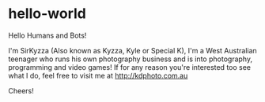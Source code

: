 # hello-world

Hello Humans and Bots!

I'm SirKyzza (Also known as Kyzza, Kyle or Special K), I'm a West Australian teenager who runs his own photography business and is into photography, programming and video games!
If for any reason you're interested too see what I do, feel free to visit me at http://kdphoto.com.au

Cheers!
